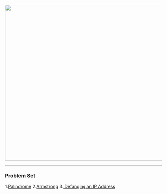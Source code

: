 <img src="https://github.com/Yogaprasadmk/My-leetcode-solutions/assets/120255515/f51dcda0-e687-4701-a821-a24e9fb870ce" width=1000px height=500px/>
<hr/>
<h3>Problem Set</h3>
1.<a href="https://leetcode.com/problems/palindrome-number/description/">Palindrome</a>
2.<a href="https://leetcode.com/problems/armstrong-number/description/">Armstrong</a>
3.<a href="https://leetcode.com/problems/defanging-an-ip-address/submissions/1192731103/"> Defanging an IP Address</a>
